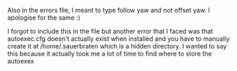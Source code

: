 Also in the errors file, I meant to type follow yaw and not offset yaw. I apologise for the same :)

I forgot to include this in the file but another error that I faced was that autoexec.cfg doesn't actually exist when installed and you have to manually create it at /home/.sauerbraten which is a hidden directory. I wanted to say this because it actually took me a lot of time to find where to store the autoexex
